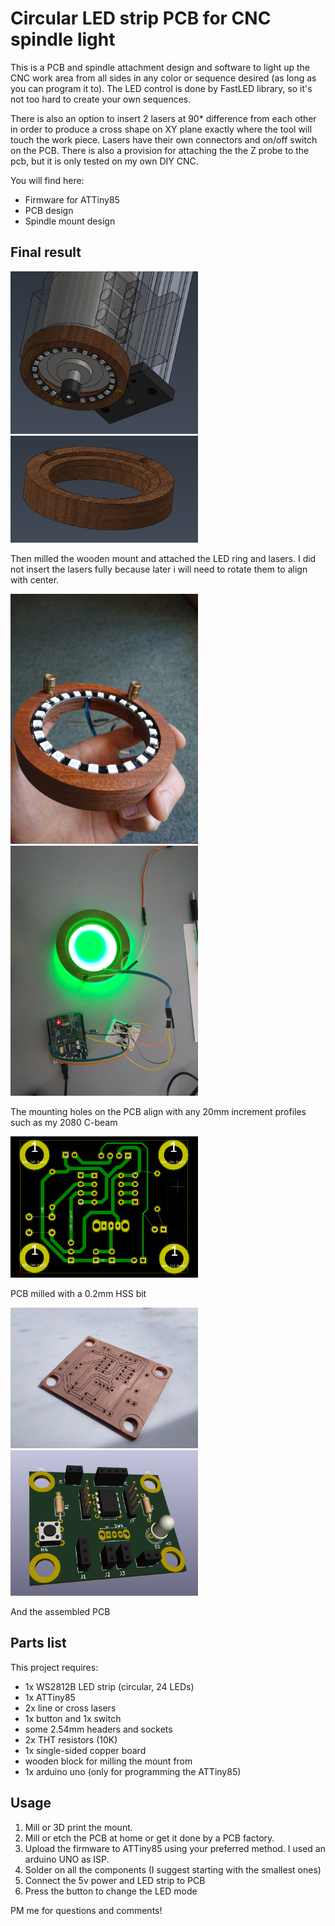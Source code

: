 # Circular LED strip PCB for CNC spindle light

This is a PCB and spindle attachment design and software to light up the CNC work area from all sides in any color or sequence desired (as long as you can program it to). The LED control is done by FastLED library, so it's not too hard to create your own sequences.

There is also an option to insert 2 lasers at 90* difference from each other in order to produce a cross shape on XY plane exactly where the tool will touch the work piece. Lasers have their own connectors and on/off switch on the PCB.
There is also a provision for attaching the the Z probe to the pcb, but it is only tested on my own DIY CNC.


You will find here:
- Firmware for ATTiny85
- PCB design
- Spindle mount design


## Final result

<img src="spindle-tip-addon/final-3d.png" alt="Final 3d image" width="300"/>  

<img src="spindle-tip-addon/addon-wood.png" alt="Wooden mount" width="300"/>  

Then milled the wooden mount and attached the LED ring and lasers. I did not insert the lasers fully because later i will need to rotate them to align with center.

<img src="photos/half-assembled.jpg" alt="milled and assembled mount with lights" width="300"/>  

<img src="photos/lights-on.jpg" alt="light powered by ATTiny" width="300"/>  

The mounting holes on the PCB align with any 20mm increment profiles such as my 2080 C-beam

<img src="kicad-files/paths.png" alt="PCB" width="300"/>  

PCB milled with a 0.2mm HSS bit

<img src="photos/pcb-bare.jpg" alt="PCB milled" width="300"/>  

<img src="kicad-files/3d-pcb.png" alt="PCB 3d view" width="300"/> 

And the assembled PCB


## Parts list

This project requires:
- 1x WS2812B LED strip (circular, 24 LEDs)
- 1x ATTiny85
- 2x line or cross lasers
- 1x button and 1x switch
- some 2.54mm headers and sockets
- 2x THT resistors (10K)
- 1x single-sided copper board
- wooden block for milling the mount from
- 1x arduino uno (only for programming the ATTiny85)

## Usage

1. Mill or 3D print the mount.
2. Mill or etch the PCB at home or get it done by a PCB factory.
3. Upload the firmware to ATTiny85 using your preferred method. I used an arduino UNO as ISP.
4. Solder on all the components (I suggest starting with the smallest ones)
5. Connect the 5v power and LED strip to PCB
6. Press the button to change the LED mode

PM me for questions and comments!
